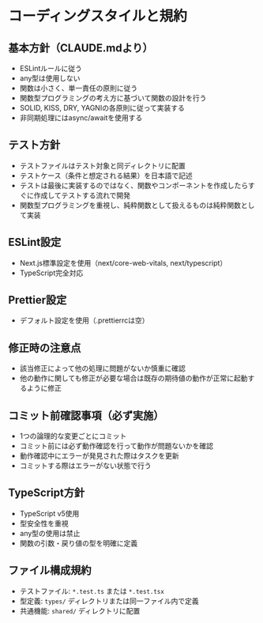 # コーディングスタイルと規約

## 基本方針（CLAUDE.mdより）

- ESLintルールに従う
- any型は使用しない
- 関数は小さく、単一責任の原則に従う
- 関数型プログラミングの考え方に基づいて関数の設計を行う
- SOLID, KISS, DRY, YAGNIの各原則に従って実装する
- 非同期処理にはasync/awaitを使用する

## テスト方針

- テストファイルはテスト対象と同ディレクトリに配置
- テストケース（条件と想定される結果）を日本語で記述
- テストは最後に実装するのではなく、関数やコンポーネントを作成したらすぐに作成してテストする流れで開発
- 関数型プログラミングを重視し、純粋関数として扱えるものは純粋関数として実装

## ESLint設定

- Next.js標準設定を使用（next/core-web-vitals, next/typescript）
- TypeScript完全対応

## Prettier設定

- デフォルト設定を使用（.prettierrcは空）

## 修正時の注意点

- 該当修正によって他の処理に問題がないか慎重に確認
- 他の動作に関しても修正が必要な場合は既存の期待値の動作が正常に起動するように修正

## コミット前確認事項（必ず実施）

- 1つの論理的な変更ごとにコミット
- コミット前には必ず動作確認を行って動作が問題ないかを確認
- 動作確認中にエラーが発見された際はタスクを更新
- コミットする際はエラーがない状態で行う

## TypeScript方針

- TypeScript v5使用
- 型安全性を重視
- any型の使用は禁止
- 関数の引数・戻り値の型を明確に定義

## ファイル構成規約

- テストファイル: `*.test.ts` または `*.test.tsx`
- 型定義: `types/` ディレクトリまたは同一ファイル内で定義
- 共通機能: `shared/` ディレクトリに配置
